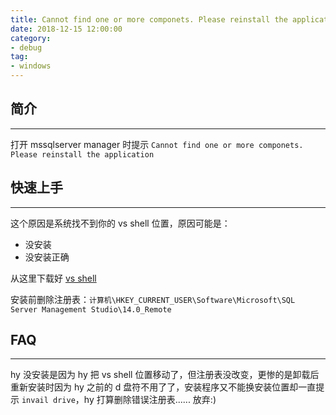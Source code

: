 ```yaml
---
title: Cannot find one or more componets. Please reinstall the application
date: 2018-12-15 12:00:00
category:
- debug
tag:
- windows
---
```


## 简介
---
打开 mssqlserver manager 时提示 `Cannot find one or more componets. Please reinstall the application`

## 快速上手
---
这个原因是系统找不到你的 vs shell 位置，原因可能是：
- 没安装
- 没安装正确

从这里下载好 [vs shell](https://visualstudio.microsoft.com/zh-hans/vs/older-downloads/isolated-shell/?rr=https%3A%2F%2Fwww.google.com%2F)

安装前删除注册表：`计算机\HKEY_CURRENT_USER\Software\Microsoft\SQL Server Management Studio\14.0_Remote`

## FAQ
---
hy 没安装是因为 hy 把 vs shell 位置移动了，但注册表没改变，更惨的是卸载后重新安装时因为 hy 之前的 d 盘符不用了了，安装程序又不能换安装位置却一直提示 `invail drive`，hy 打算删除错误注册表...... 放弃:)

